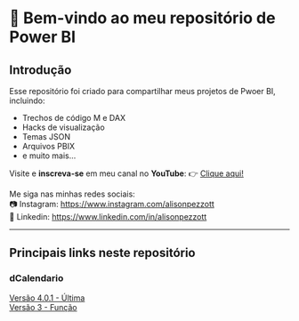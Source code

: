 # 👋 Bem-vindo ao meu repositório de Power BI

## Introdução

Esse repositório foi criado para compartilhar meus projetos de Pwoer BI, incluindo:
- Trechos de código M e DAX
- Hacks de visualização
- Temas JSON
- Arquivos PBIX
- e muito mais...

Visite e **inscreva-se** em meu canal no **YouTube**: 👉 [Clique aqui!](https://www.youtube.com/c/alisonpezzott) <br>

Me siga nas minhas redes sociais: <br>
📷 Instagram: https://www.instagram.com/alisonpezzott <br>
💼 Linkedin: https://www.linkedin.com/in/alisonpezzott <br>

---
## Principais links neste repositório
### dCalendario <br>
[Versão 4.0.1 - Última](https://github.com/alisonpezzott/powerbi/blob/main/power-query-m/dCalendario_v4.0.1)<br>
[Versão 3 - Função](https://github.com/alisonpezzott/powerbi/blob/main/power-query-m/fxGeraCalendarioAlisonV3)<br>

